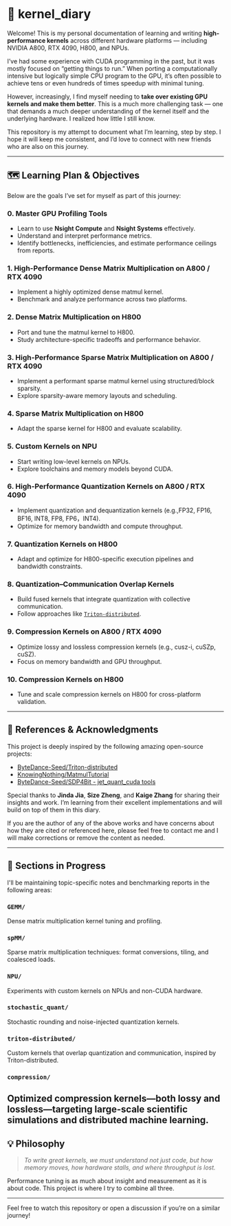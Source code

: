 # 📘 kernel_diary

Welcome! This is my personal documentation of learning and writing **high-performance kernels** across different hardware platforms — including NVIDIA A800, RTX 4090, H800, and NPUs.

I’ve had some experience with CUDA programming in the past, but it was mostly focused on “getting things to run.” When porting a computationally intensive but logically simple CPU program to the GPU, it’s often possible to achieve tens or even hundreds of times speedup with minimal tuning.

However, increasingly, I find myself needing to **take over existing GPU kernels and make them better**. This is a much more challenging task — one that demands a much deeper understanding of the kernel itself and the underlying hardware. I realized how little I still know.

This repository is my attempt to document what I’m learning, step by step. I hope it will keep me consistent, and I’d love to connect with new friends who are also on this journey.

---

## 🗺️ Learning Plan & Objectives

Below are the goals I’ve set for myself as part of this journey:

### 0. Master GPU Profiling Tools
- Learn to use **Nsight Compute** and **Nsight Systems** effectively.
- Understand and interpret performance metrics.
- Identify bottlenecks, inefficiencies, and estimate performance ceilings from reports.

### 1. High-Performance Dense Matrix Multiplication on A800 / RTX 4090
- Implement a highly optimized dense matmul kernel.
- Benchmark and analyze performance across two platforms.

### 2. Dense Matrix Multiplication on H800
- Port and tune the matmul kernel to H800.
- Study architecture-specific tradeoffs and performance behavior.

### 3. High-Performance Sparse Matrix Multiplication on A800 / RTX 4090
- Implement a performant sparse matmul kernel using structured/block sparsity.
- Explore sparsity-aware memory layouts and scheduling.

### 4. Sparse Matrix Multiplication on H800
- Adapt the sparse kernel for H800 and evaluate scalability.

### 5. Custom Kernels on NPU
- Start writing low-level kernels on NPUs.
- Explore toolchains and memory models beyond CUDA.

### 6. High-Performance Quantization Kernels on A800 / RTX 4090
- Implement quantization and dequantization kernels (e.g.,FP32, FP16, BF16, INT8, FP8, FP6，INT4).
- Optimize for memory bandwidth and compute throughput.

### 7. Quantization Kernels on H800
- Adapt and optimize for H800-specific execution pipelines and bandwidth constraints.

### 8. Quantization–Communication Overlap Kernels
- Build fused kernels that integrate quantization with collective communication.
- Follow approaches like [`Triton-distributed`](https://github.com/ByteDance-Seed/Triton-distributed).

### 9. Compression Kernels on A800 / RTX 4090
- Optimize lossy and lossless compression kernels (e.g., cusz-i, cuSZp, cuSZ).
- Focus on memory bandwidth and GPU throughput.

### 10. Compression Kernels on H800
- Tune and scale compression kernels on H800 for cross-platform validation.

---

## 🧩 References & Acknowledgments

This project is deeply inspired by the following amazing open-source projects:

- [ByteDance-Seed/Triton-distributed](https://github.com/ByteDance-Seed/Triton-distributed)
- [KnowingNothing/MatmulTutorial](https://github.com/KnowingNothing/MatmulTutorial)
- [ByteDance-Seed/SDP4Bit - jet_quant_cuda tools](https://github.com/ByteDance-Seed/SDP4Bit/tree/main/tools/jet_quant_cuda)

Special thanks to **Jinda Jia**, **Size Zheng**, and **Kaige Zhang** for sharing their insights and work. I’m learning from their excellent implementations and will build on top of them in this diary.

If you are the author of any of the above works and have concerns about how they are cited or referenced here, please feel free to contact me and I will make corrections or remove the content as needed.

---

## 🧪 Sections in Progress

I'll be maintaining topic-specific notes and benchmarking reports in the following areas:

###  `GEMM/`
Dense matrix multiplication kernel tuning and profiling.

###  `spMM/`
Sparse matrix multiplication techniques: format conversions, tiling, and coalesced loads.

###  `NPU/`
Experiments with custom kernels on NPUs and non-CUDA hardware.

###  `stochastic_quant/`
Stochastic rounding and noise-injected quantization kernels.

###  `triton-distributed/`
Custom kernels that overlap quantization and communication, inspired by Triton-distributed.

###  `compression/`
Optimized compression kernels—both lossy and lossless—targeting large-scale scientific simulations and distributed machine learning.
---

## 💡 Philosophy

> *To write great kernels, we must understand not just code, but how memory moves, how hardware stalls, and where throughput is lost.*

Performance tuning is as much about insight and measurement as it is about code. This project is where I try to combine all three.

---

Feel free to watch this repository or open a discussion if you’re on a similar journey!
